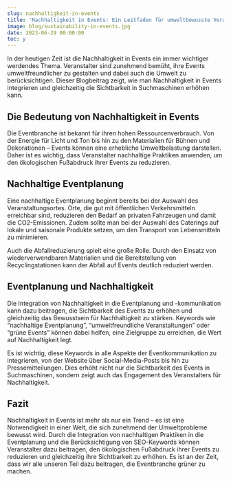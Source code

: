 ```yaml
---
slug: nachhaltigkeit-in-events
title: 'Nachhaltigkeit in Events: Ein Leitfaden für umweltbewusste Veranstaltungsplanung'
image: blog/sustainability-in-events.jpg
date: 2023-06-29 00:00:00
toc: y
---
```

In der heutigen Zeit ist die Nachhaltigkeit in Events ein immer wichtiger werdendes Thema. Veranstalter sind zunehmend bemüht, ihre Events umweltfreundlicher zu gestalten und dabei auch die Umwelt zu berücksichtigen. Dieser Blogbeitrag zeigt, wie man Nachhaltigkeit in Events integrieren und gleichzeitig die Sichtbarkeit in Suchmaschinen erhöhen kann.

## Die Bedeutung von Nachhaltigkeit in Events

Die Eventbranche ist bekannt für ihren hohen Ressourcenverbrauch. Von der Energie für Licht und Ton bis hin zu den Materialien für Bühnen und Dekorationen – Events können eine erhebliche Umweltbelastung darstellen. Daher ist es wichtig, dass Veranstalter nachhaltige Praktiken anwenden, um den ökologischen Fußabdruck ihrer Events zu reduzieren.

## Nachhaltige Eventplanung

Eine nachhaltige Eventplanung beginnt bereits bei der Auswahl des Veranstaltungsortes. Orte, die gut mit öffentlichen Verkehrsmitteln erreichbar sind, reduzieren den Bedarf an privaten Fahrzeugen und damit die CO2-Emissionen. Zudem sollte man bei der Auswahl des Caterings auf lokale und saisonale Produkte setzen, um den Transport von Lebensmitteln zu minimieren.

Auch die Abfallreduzierung spielt eine große Rolle. Durch den Einsatz von wiederverwendbaren Materialien und die Bereitstellung von Recyclingstationen kann der Abfall auf Events deutlich reduziert werden.

## Eventplanung und Nachhaltigkeit

Die Integration von Nachhaltigkeit in die Eventplanung und -kommunikation kann dazu beitragen, die Sichtbarkeit des Events zu erhöhen und gleichzeitig das Bewusstsein für Nachhaltigkeit zu stärken. Keywords wie “nachhaltige Eventplanung”, “umweltfreundliche Veranstaltungen” oder “grüne Events” können dabei helfen, eine Zielgruppe zu erreichen, die Wert auf Nachhaltigkeit legt.

Es ist wichtig, diese Keywords in alle Aspekte der Eventkommunikation zu integrieren, von der Website über Social-Media-Posts bis hin zu Pressemitteilungen. Dies erhöht nicht nur die Sichtbarkeit des Events in Suchmaschinen, sondern zeigt auch das Engagement des Veranstalters für Nachhaltigkeit.

## Fazit

Nachhaltigkeit in Events ist mehr als nur ein Trend – es ist eine Notwendigkeit in einer Welt, die sich zunehmend der Umweltprobleme bewusst wird. Durch die Integration von nachhaltigen Praktiken in die Eventplanung und die Berücksichtigung von SEO-Keywords können Veranstalter dazu beitragen, den ökologischen Fußabdruck ihrer Events zu reduzieren und gleichzeitig ihre Sichtbarkeit zu erhöhen. Es ist an der Zeit, dass wir alle unseren Teil dazu beitragen, die Eventbranche grüner zu machen.